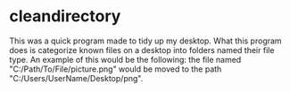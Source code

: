 # cleandirectory
This was a quick program made to tidy up my desktop.  What this program does is categorize known files on a desktop into folders named their file type.  An example of this would be the following: the file named "C:/Path/To/File/picture.png" would be moved to the path "C:/Users/UserName/Desktop/png". 
